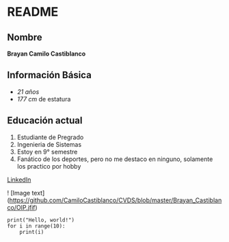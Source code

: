 # README
## Nombre
**Brayan Camilo Castiblanco**
## Información Básica 
- *21 años*
- *177 cm* de estatura
## Educación actual
1. Estudiante de Pregrado
2. Ingenieria de Sistemas
3. Estoy en 9° semestre
4. Fanático de los deportes, pero no me destaco en ninguno, solamente los practico por hobby

[LinkedIn](www.linkedin.com/in/brayan-castiblanco2208)

! [Image text] (https://github.com/CamiloCastiblanco/CVDS/blob/master/Brayan_Castiblanco/OIP.jfif)


```
print("Hello, world!")
for i in range(10):
    print(i)
```
